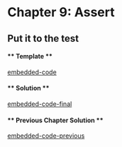# Chapter 9: Assert

## Put it to the test

<!-- tabs:start -->

#### ** Template **

[embedded-code](../assets/2/2.9-template-code.vy ':include :type=code embed-template')

#### ** Solution **

[embedded-code-final](../assets/2/2.9-finished-code.vy ':include :type=code embed-final')

#### ** Previous Chapter Solution **

[embedded-code-previous](../assets/2/2.8-finished-code.vy ':include :type=code embed-previous')

<!-- tabs:end -->
